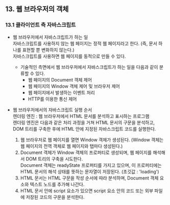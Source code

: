 ## 13. 웹 브라우저의 객체  
### 13.1 클라이언트 측 자바스크립트  
  - 웹 브라우저에서 자바스크립트가 하는 일  
    자바스크립트를 사용하지 않는 웹 페이지는 정적 웹 페이지라고 한다. (즉, 문서 하나를 표현할 뿐 변화하지 않는다.)    
    자바스크립트를 사용하면 웹 페이지를 동적으로 만들 수 있다.  
    
    - 기술적인 측면에서 웹 브라우저에서 자바스크립트가 하는 일을 다음과 같이 분류할 수 있다.  
      - 웹 페이지의 Document 객체 제어  
      - 웹 페이지의 Window 객체 제어 및 브라우저 제어  
      - 웹 페이지에서 발생하는 이벤트 처리  
      - HTTP를 이용한 통신 제어  
    
  - 웹 브라우저에서의 자바스크립트 실행 순서  
    렌더링 엔진 : 웹 브라우저에서 HTML 문서를 분석하고 표시하는 프로그램  
    렌더링 엔진은 다음과 같은 처리 과정을 거쳐 HTML 문서의 구문을 분석하고, DOM 트리를 구축한 후에 HTML 안에 지정된 자바스크립트 코드를 실행한다.  
      1. 웹 브라우저로 웹 페이지를 열면 Window 객체가 생성된다. (Window 객체는 웹 페이지의 전역 객체로 웹 페이지와 탭마다 생성된다.)  
      2. Document 객체가 Window 객체의 프로퍼티로 생성되며, 웹 페이지를 해석해서 DOM 트리의 구축을 시도한다.  
        Document 객체는 readyState 프로퍼티를 가지고 있으며, 이 프로퍼티에는 HTML 문서의 해석 상태를 뜻하는 문자열이 저장된다. (초깃값 : 'loading')  
      3. HTML 문서는 HTML 구문을 작성 순서에 따라 분석하며, Document 객체 요소와 텍스트 노드를 추가해 나간다.  
      4. HTML 문서 안에 script 요소가 있으면 script 요소 안의 코드 또는 외부 파일에 저장된 코드의 구문을 분석한다. <!--20210223 기록 마침-->
